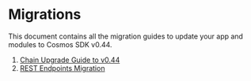 # Migrations

This document contains all the migration guides to update your app and modules to Cosmos SDK v0.44.

1. [Chain Upgrade Guide to v0.44](./chain-upgrade-guide-044.md)
2. [REST Endpoints Migration](./rest.md)
